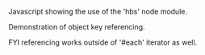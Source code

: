 Javascript showing the use of the 'hbs' node module.

Demonstration of object key referencing. 

FYI referencing works outside of '#each' iterator as well.

